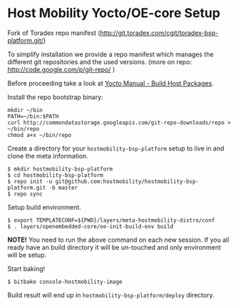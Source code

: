 # Host Mobility Yocto/OE-core Setup

Fork of Toradex repo manifest (http://git.toradex.com/cgit/toradex-bsp-platform.git/)

To simplify installation we provide a repo manifest which manages the different git repositories
and the used versions. (more on repo: http://code.google.com/p/git-repo/ )

Before proceeding take a look at [Yocto Manual - Build Host Packages](http://www.yoctoproject.org/docs/2.3/mega-manual/mega-manual.html#packages).

Install the repo bootstrap binary:

```
mkdir ~/bin
PATH=~/bin:$PATH
curl http://commondatastorage.googleapis.com/git-repo-downloads/repo > ~/bin/repo
chmod a+x ~/bin/repo
```

Create a directory for your `hostmobility-bsp-platform` setup to live in and clone the meta information.
```
$ mkdir hostmobility-bsp-platform
$ cd hostmobility-bsp-platform
$ repo init -u git@github.com:hostmobility/hostmobility-bsp-platform.git -b master
$ repo sync
```

Setup build environment.
```
$ export TEMPLATECONF=${PWD}/layers/meta-hostmobility-distro/conf
$ . layers/openembedded-core/oe-init-build-env build
```
**NOTE!** You need to run the above command on each new session. If you all ready have an build directory it will be un-touched and only environment will be setup.

Start baking!
```
$ bitbake console-hostmobility-image
```

Build result will end up in `hostmobility-bsp-platform/deploy` directory.
